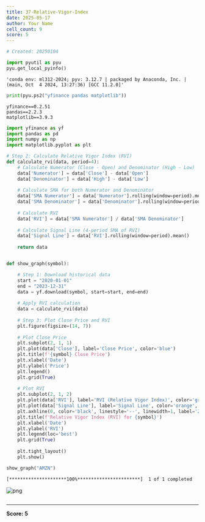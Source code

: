 ```yaml
---
title: 37-Relative-Vigor-Index
date: 2025-05-17
author: Your Name
cell_count: 9
score: 5
---
```


```python
# Created: 20250104
```


```python
import pyutil as pyu
pyu.get_local_pyinfo()
```




    'conda env: ml312-2024; pyv: 3.12.7 | packaged by Anaconda, Inc. | (main, Oct  4 2024, 13:27:36) [GCC 11.2.0]'




```python
print(pyu.ps2("yfinance pandas matplotlib"))
```

    yfinance==0.2.51
    pandas==2.2.3
    matplotlib==3.9.3
    



```python
import yfinance as yf
import pandas as pd
import numpy as np
import matplotlib.pyplot as plt
```


```python
# Step 2: Calculate Relative Vigor Index (RVI)
def calculate_rvi(data, period=4):
    # Calculate Numerator (Close - Open) and Denominator (High - Low)
    data['Numerator'] = data['Close'] - data['Open']
    data['Denominator'] = data['High'] - data['Low']
    
    # Calculate SMA for both Numerator and Denominator
    data['SMA Numerator'] = data['Numerator'].rolling(window=period).mean()
    data['SMA Denominator'] = data['Denominator'].rolling(window=period).mean()
    
    # Calculate RVI
    data['RVI'] = data['SMA Numerator'] / data['SMA Denominator']
    
    # Calculate Signal Line (4-period SMA of RVI)
    data['Signal Line'] = data['RVI'].rolling(window=period).mean()
    
    return data
```


```python

```


```python
def show_graph(symbol):

    # Step 1: Download historical data
    start = "2020-01-01"
    end = "2023-12-31"
    data = yf.download(symbol, start=start, end=end)
    
    # Apply RVI calculation
    data = calculate_rvi(data)
    
    # Step 3: Plot Close Price and RVI
    plt.figure(figsize=(14, 7))
    
    # Plot Close Price
    plt.subplot(2, 1, 1)
    plt.plot(data['Close'], label='Close Price', color='blue')
    plt.title(f'{symbol} Close Price')
    plt.xlabel('Date')
    plt.ylabel('Price')
    plt.legend()
    plt.grid(True)
    
    # Plot RVI
    plt.subplot(2, 1, 2)
    plt.plot(data['RVI'], label='RVI (Relative Vigor Index)', color='green', linewidth=1.5)
    plt.plot(data['Signal Line'], label='Signal Line', color='orange', linestyle='--', linewidth=1.5)
    plt.axhline(0, color='black', linestyle='--', linewidth=1, label='Zero Line')
    plt.title(f'Relative Vigor Index (RVI) for {symbol}')
    plt.xlabel('Date')
    plt.ylabel('RVI')
    plt.legend(loc='best')
    plt.grid(True)
    
    plt.tight_layout()
    plt.show()
```


```python
show_graph("AMZN")
```

    [*********************100%***********************]  1 of 1 completed



    
![png](/mlnotes/images/37-relative-vigor-index_7_1.png)
    



```python

```


---
**Score: 5**